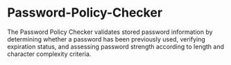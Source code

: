 # Password-Policy-Checker
The Password Policy Checker validates stored password information by determining whether a password has been previously used, verifying expiration status, and assessing password strength according to length and character complexity criteria.

